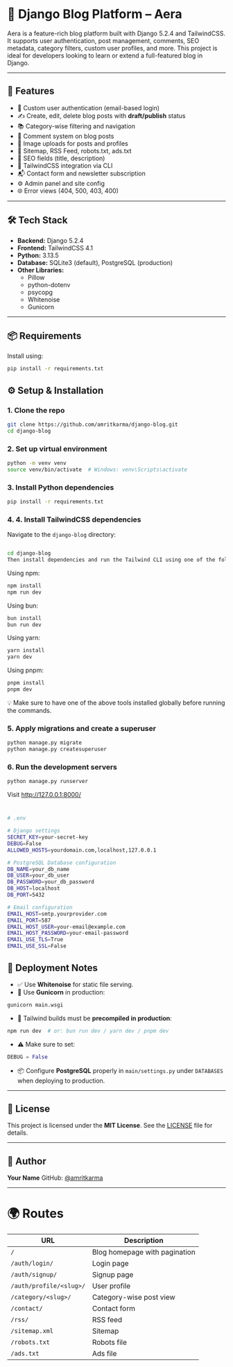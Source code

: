# 📝 Django Blog Platform – Aera

Aera is a feature-rich blog platform built with Django 5.2.4 and TailwindCSS. It supports user authentication, post management, comments, SEO metadata, category filters, custom user profiles, and more. This project is ideal for developers looking to learn or extend a full-featured blog in Django.

---

## 🚀 Features

- 🔐 Custom user authentication (email-based login)
- ✍️ Create, edit, delete blog posts with **draft/publish** status
- 📚 Category-wise filtering and navigation
- 💬 Comment system on blog posts
- 📸 Image uploads for posts and profiles
- 🧭 Sitemap, RSS Feed, robots.txt, ads.txt
- 📄 SEO fields (title, description)
- 🧵 TailwindCSS integration via CLI
- 📬 Contact form and newsletter subscription
- ⚙️ Admin panel and site config
- 🌐 Error views (404, 500, 403, 400)

---

## 🛠 Tech Stack

- **Backend:** Django 5.2.4
- **Frontend:** TailwindCSS 4.1
- **Python:** 3.13.5
- **Database:** SQLite3 (default), PostgreSQL (production)
- **Other Libraries:**
  - Pillow
  - python-dotenv
  - psycopg
  - Whitenoise
  - Gunicorn

---

## 📦 Requirements

Install using:

```bash
pip install -r requirements.txt
```

## ⚙️ Setup & Installation

### 1. Clone the repo

```bash
git clone https://github.com/amritkarma/django-blog.git
cd django-blog
```

### 2. Set up virtual environment

```bash
python -m venv venv
source venv/bin/activate  # Windows: venv\Scripts\activate
```

### 3. Install Python dependencies

```bash
pip install -r requirements.txt

```

### 4. 4. Install TailwindCSS dependencies

Navigate to the `django-blog` directory:

```bash

cd django-blog
Then install dependencies and run the Tailwind CLI using one of the following tools:
```
Using npm:

```bash
npm install
npm run dev
```
Using bun:

```bash
bun install
bun run dev
```
Using yarn:

```bash
yarn install
yarn dev
```
Using pnpm:

```bash
pnpm install
pnpm dev
```
💡 Make sure to have one of the above tools installed globally before running the commands.

### 5. Apply migrations and create a superuser

```bash
python manage.py migrate
python manage.py createsuperuser

```

### 6. Run the development servers

```bash
python manage.py runserver

```

Visit http://127.0.0.1:8000/

#

```bash
# .env

# Django settings
SECRET_KEY=your-secret-key
DEBUG=False
ALLOWED_HOSTS=yourdomain.com,localhost,127.0.0.1

# PostgreSQL Database configuration
DB_NAME=your_db_name
DB_USER=your_db_user
DB_PASSWORD=your_db_password
DB_HOST=localhost
DB_PORT=5432

# Email configuration
EMAIL_HOST=smtp.yourprovider.com
EMAIL_PORT=587
EMAIL_HOST_USER=your-email@example.com
EMAIL_HOST_PASSWORD=your-email-password
EMAIL_USE_TLS=True
EMAIL_USE_SSL=False
```


## 📡 Deployment Notes

- ✅ Use **Whitenoise** for static file serving.
- 🐍 Use **Gunicorn** in production:

```bash
gunicorn main.wsgi
```

* 🎯 Tailwind builds must be **precompiled in production**:

```bash
npm run dev  # or: bun run dev / yarn dev / pnpm dev
```

* ⚠️ Make sure to set:

```python
DEBUG = False
```

* 📦 Configure **PostgreSQL** properly in `main/settings.py` under `DATABASES` when deploying to production.

---

## 📄 License

This project is licensed under the **MIT License**.
See the [LICENSE](LICENSE) file for details.

---

## 👤 Author

**Your Name**
GitHub: [@amritkarma](https://github.com/amritkarma)

---

# 🌍 Routes

| URL                     | Description                   |
| ----------------------- | ----------------------------- |
| `/`                     | Blog homepage with pagination |
| `/auth/login/`          | Login page                    |
| `/auth/signup/`         | Signup page                   |
| `/auth/profile/<slug>/` | User profile                  |
| `/category/<slug>/`     | Category-wise post view       |
| `/contact/`             | Contact form                  |
| `/rss/`                 | RSS feed                      |
| `/sitemap.xml`          | Sitemap                       |
| `/robots.txt`           | Robots file                   |
| `/ads.txt`              | Ads file                      |
